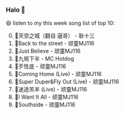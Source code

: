 

### Halo 👋

😄 listen to my this week song list of top 10:

0. 🌈天空之城（翻自 逼哥）  - 耿十三
1. 🌈Back to the street - 顽童MJ116
2. 🌈Just Believe - 顽童MJ116
3. 🌈九局下半 - MC Hotdog
4. 🌈歹性底 - 顽童MJ116
5. 🌈Coming Home (Live) - 顽童MJ116
6. 🌈Super Duper&Fly Out (Live) - 顽童MJ116
7. 🌈迷途羔羊 (Live) - 顽童MJ116
8. 🌈I Want It All - 顽童MJ116
9. 🌈Southside - 顽童MJ116

